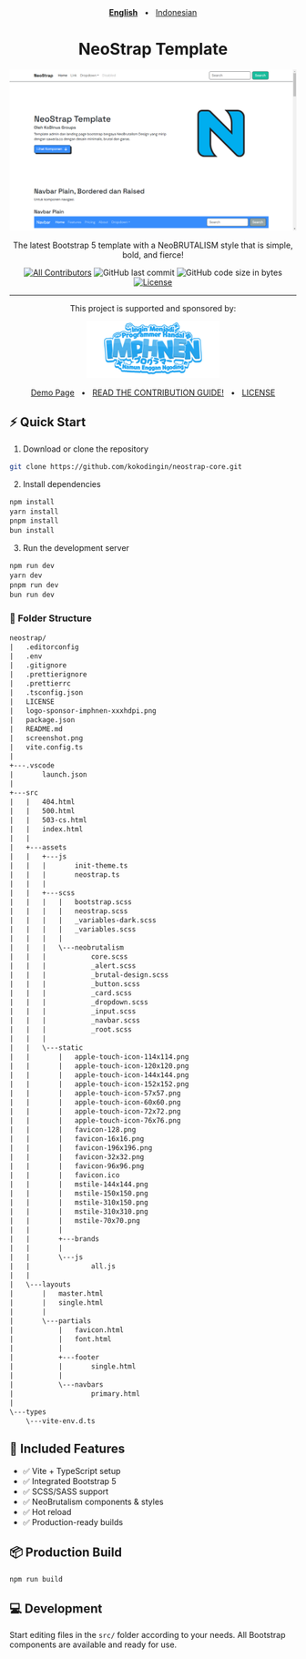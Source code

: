 
<div align="center" style="margin-bottom: 1rem">
  <a href="./README.md"><strong>English</strong></a>
  <span style="margin-left: .5rem;margin-right: .5rem">•</span>
  <a href="./README-id.md">Indonesian</a>
</div>

<h1 align="center">NeoStrap Template</h1>

![Screenshot](./screenshot.png)

<p align="center">The latest Bootstrap 5 template with a NeoBRUTALISM style that is simple, bold, and fierce!</p>

<div align="center">

  [![All Contributors](https://img.shields.io/github/contributors/kokodingin/neostrap-core)](https://github.com/kokodingin/neostrap-core/graphs/contributors)
  ![GitHub last commit](https://img.shields.io/github/last-commit/kokodingin/neostrap-core.svg)
  ![GitHub code size in bytes](https://img.shields.io/github/languages/code-size/kokodingin/neostrap-core)
  [![License](https://img.shields.io/github/license/kokodingin/neostrap-core.svg)](LICENSE)
  
  <hr />

  <p>This project is supported and sponsored by:</p>

  <div style="text-align: center">
    <a href="https://www.facebook.com/groups/programmerhandal/">
      <img src="./logo-sponsor-imphnen-xxxhdpi.png" height="100px" />
    </a>
  </div>

  <p align="center">
    <a href="http://neostrap.kokodingin.id">Demo Page</a>
    <span style="margin-left: .5rem;margin-right: .5rem">•</span>
    <a href="./CONTRIBUTE.md">READ THE CONTRIBUTION GUIDE!</a>
    <span style="margin-left: .5rem;margin-right: .5rem">•</span>
    <a href="./LICENSE">LICENSE</a>
  </p>
</div>

## ⚡ Quick Start

1. Download or clone the repository
```bash
git clone https://github.com/kokodingin/neostrap-core.git
```

2. Install dependencies
```bash
npm install
yarn install
pnpm install
bun install
```

3. Run the development server
```bash
npm run dev
yarn dev
pnpm run dev
bun run dev
```

### 📁 Folder Structure
```
neostrap/
|   .editorconfig
|   .env
|   .gitignore
|   .prettierignore
|   .prettierrc
|   .tsconfig.json
|   LICENSE
|   logo-sponsor-imphnen-xxxhdpi.png
|   package.json
|   README.md
|   screenshot.png
|   vite.config.ts
|
+---.vscode
|       launch.json
|
+---src
|   |   404.html
|   |   500.html
|   |   503-cs.html
|   |   index.html
|   |
|   +---assets
|   |   +---js
|   |   |       init-theme.ts
|   |   |       neostrap.ts
|   |   |
|   |   +---scss
|   |   |   |   bootstrap.scss
|   |   |   |   neostrap.scss
|   |   |   |   _variables-dark.scss
|   |   |   |   _variables.scss
|   |   |   |
|   |   |   \---neobrutalism
|   |   |           core.scss
|   |   |           _alert.scss
|   |   |           _brutal-design.scss
|   |   |           _button.scss
|   |   |           _card.scss
|   |   |           _dropdown.scss
|   |   |           _input.scss
|   |   |           _navbar.scss
|   |   |           _root.scss
|   |   |
|   |   \---static
|   |       |   apple-touch-icon-114x114.png
|   |       |   apple-touch-icon-120x120.png
|   |       |   apple-touch-icon-144x144.png
|   |       |   apple-touch-icon-152x152.png
|   |       |   apple-touch-icon-57x57.png
|   |       |   apple-touch-icon-60x60.png
|   |       |   apple-touch-icon-72x72.png
|   |       |   apple-touch-icon-76x76.png
|   |       |   favicon-128.png
|   |       |   favicon-16x16.png
|   |       |   favicon-196x196.png
|   |       |   favicon-32x32.png
|   |       |   favicon-96x96.png
|   |       |   favicon.ico
|   |       |   mstile-144x144.png
|   |       |   mstile-150x150.png
|   |       |   mstile-310x150.png
|   |       |   mstile-310x310.png
|   |       |   mstile-70x70.png
|   |       |
|   |       +---brands
|   |       |
|   |       \---js
|   |               all.js
|   |
|   \---layouts
|       |   master.html
|       |   single.html
|       |
|       \---partials
|           |   favicon.html
|           |   font.html
|           |
|           +---footer
|           |       single.html
|           |
|           \---navbars
|                   primary.html
|
\---types
    \---vite-env.d.ts
```

## 📁 Included Features
- ✅ Vite + TypeScript setup
- ✅ Integrated Bootstrap 5
- ✅ SCSS/SASS support
- ✅ NeoBrutalism components & styles
- ✅ Hot reload
- ✅ Production-ready builds

## 📦 Production Build
```bash
npm run build
```

## 💻 Development
Start editing files in the `src/` folder according to your needs. All Bootstrap components are available and ready for use.
